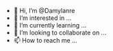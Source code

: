 - 👋 Hi, I’m @Damylanre
- 👀 I’m interested in ...
- 🌱 I’m currently learning ...
- 💞️ I’m looking to collaborate on ...
- 📫 How to reach me ...

<!---
Damylanre/Damylanre is a ✨ special ✨ repository because its `README.md` (this file) appears on your GitHub profile.
You can click the Preview link to take a look at your changes.
--->
